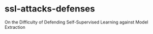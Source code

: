 # ssl-attacks-defenses
On the Difficulty of Defending Self-Supervised Learning against Model Extraction
